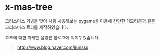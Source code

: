 # x-mas-tree

크리스마스 기념을 맞아 처음 사용해보는 pygame을 이용해 
간단한 이모티콘과 같은 크리스마스 트리를 제작하였습니다.

코드에 대한 자세한 설명은 블로그에 적어두었습니다.

> http://www.blog.naver.com/jjunsss
